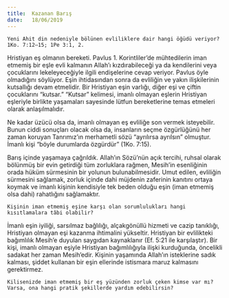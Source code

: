 ```yaml
---
title:  Kazanan Barış
date:   18/06/2019
---
```


`Yeni Ahit din nedeniyle bölünen evliliklere dair hangi öğüdü veriyor? 1Ko. 7:12–15; 1Pe 3:1, 2.`

Hristiyan eş olmanın bereketi. Pavlus 1. Korintliler’de mühtedilerin iman etmemiş bir eşle evli kalmanın Allah’ı kızdırabileceği ya da kendilerini veya çocuklarını lekeleyeceğiyle ilgili endişelerine cevap veriyor. Pavlus öyle olmadığını söylüyor. Eşin ihtidasından sonra da evliliğin ve yakın ilişkilerinin kutsallığı devam etmelidir. Bir Hristiyan eşin varlığı, diğer eşi ve çiftin çocuklarını “kutsar.” “Kutsar” kelimesi, imanlı olmayan eşlerin Hristiyan eşleriyle birlikte yaşamaları sayesinde lütfun bereketlerine temas etmeleri olarak anlaşılmalıdır.

Ne kadar üzücü olsa da, imanlı olmayan eş evliliğe son vermek isteyebilir. Bunun ciddi sonuçları olacak olsa da, insanların seçme özgürlüğünü her zaman koruyan Tanrımız’ın merhametli sözü “ayrılırsa ayrılsın” olmuştur. İmanlı kişi “böyle durumlarda özgürdür” (1Ko. 7:15).

Barış içinde yaşamaya çağrıldık. Allah’ın Sözü’nün açık tercihi, ruhsal olarak bölünmüş bir evin getirdiği tüm zorluklara rağmen, Mesih’in esenliğinin orada hüküm sürmesinin bir yolunun bulunabilmesidir. Umut edilen, evliliğin sürmesini sağlamak, zorluk içinde dahi müjdenin zaferinin kanıtını ortaya koymak ve imanlı kişinin kendisiyle tek beden olduğu eşin (iman etmemiş olsa dahi) rahatlığını sağlamaktır.

`Kişinin iman etmemiş eşine karşı olan sorumlulukları hangi kısıtlamalara tâbi olabilir?`

İmanlı eşin iyiliği, sarsılmaz bağlılığı, alçakgönüllü hizmeti ve cazip tanıklığı, Hristiyan olmayan eşi kazanma ihtimalini yükseltir. Hristiyan bir evlilikteki bağımlılık Mesih’e duyulan saygıdan kaynaklanır (Ef. 5:21 ile karşılaştır). Bir kişi, imanlı olmayan eşiyle Hristiyan bağımlılığıyla ilişki kurduğunda, öncelikli sadakat her zaman Mesih’edir. Kişinin yaşamında Allah’ın isteklerine sadık kalması, şiddet kullanan bir eşin ellerinde istismara maruz kalmasını gerektirmez.

`Kilisenizde iman etmemiş bir eş yüzünden zorluk çeken kimse var mı? Varsa, ona hangi pratik şekillerde yardım edebilirsin?`